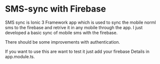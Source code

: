 # SMS-sync with Firebase

SMS sync is Ionic 3 Framework app which is used to sync the mobile norml sms to the firebase and retrive it in any mobile through the app.
I just developed a basic sync of mobile sms with the firebase.

There should be some improvements with authentication.

If you want to use this are want to test it just add your firebase Details in app.module.ts.

